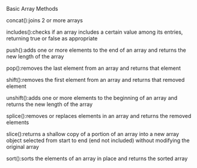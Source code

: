 Basic Array Methods

concat():joins 2 or more arrays

includes():checks if an array includes a certain value among its entries, returning true or false as appropriate  

push():adds one or more elements to the end of an array and returns the new length of the array

pop():removes the last element from an array and returns that element

shift():removes the first element from an array and returns that removed element


unshift():adds one or more elements to the beginning of an array and returns the new length of the array  

splice():removes or replaces elements in an array and returns the removed elements

slice():returns a shallow copy of a portion of an array into a new array object selected from start to end (end not included) without modifying the original array

sort():sorts the elements of an array in place and returns the sorted array